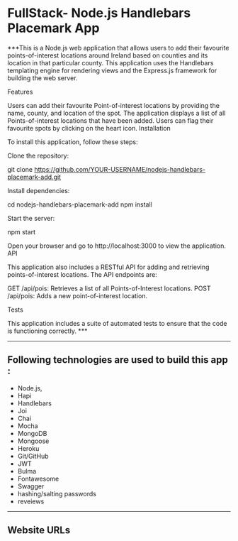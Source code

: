 # FullStack- Node.js Handlebars Placemark App

***This is a Node.js web application that allows users to add their favourite points-of-interest locations around Ireland based on counties and its location in that particular county. This application uses the Handlebars templating engine for rendering views and the Express.js framework for building the web server.

Features

Users can add their favourite Point-of-interest locations by providing the name, county, and location of the spot.
The application displays a list of all Points-of-interest locations that have been added.
Users can flag their favourite spots by clicking on the heart icon.
Installation

To install this application, follow these steps:

Clone the repository:

git clone https://github.com/YOUR-USERNAME/nodejs-handlebars-placemark-add.git

Install dependencies:

cd nodejs-handlebars-placemark-add
npm install

Start the server:

npm start

Open your browser and go to http://localhost:3000 to view the application.
API

This application also includes a RESTful API for adding and retrieving points-of-interest locations. The API endpoints are:

GET /api/pois: Retrieves a list of all Points-of-Interest locations.
POST /api/pois: Adds a new point-of-interest location.

Tests

This application includes a suite of automated tests to ensure that the code is functioning correctly. ***

---
## Following technologies are used to build this app :

- Node.js,
- Hapi
- Handlebars
- Joi
- Chai
- Mocha
- MongoDB
- Mongoose
- Heroku
- Git/GitHub
- JWT
- Bulma
- Fontawesome
- Swagger
- hashing/salting passwords
- reveiews 

---

## Website URLs


